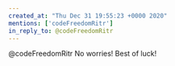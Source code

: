 ```yaml
---
created_at: "Thu Dec 31 19:55:23 +0000 2020"
mentions: ['codeFreedomRitr']
in_reply_to: @codeFreedomRitr
---
```


@codeFreedomRitr No worries! Best of luck!